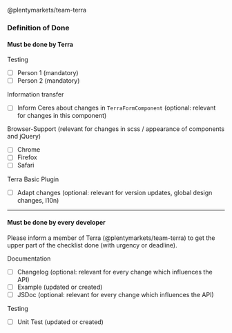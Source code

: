 
@plentymarkets/team-terra

### Definition of Done

#### Must be done by Terra

Testing
- [ ] Person 1 (mandatory)
- [ ] Person 2 (mandatory)

Information transfer
- [ ] Inform Ceres about changes in `TerraFormComponent` (optional: relevant for changes in this component)

Browser-Support (relevant for changes in scss / appearance of components and jQuery)
- [ ] Chrome
- [ ] Firefox
- [ ] Safari

Terra Basic Plugin
- [ ] Adapt changes (optional: relevant for version updates, global design changes, l10n)

----

#### Must be done by every developer
Please inform a member of Terra (@plentymarkets/team-terra) to get the upper part of the checklist done (with urgency or deadline). 

Documentation
- [ ] Changelog (optional: relevant for every change which influences the API)
- [ ] Example (updated or created)
- [ ] JSDoc (optional: relevant for every change which influences the API)

Testing
- [ ] Unit Test (updated or created)